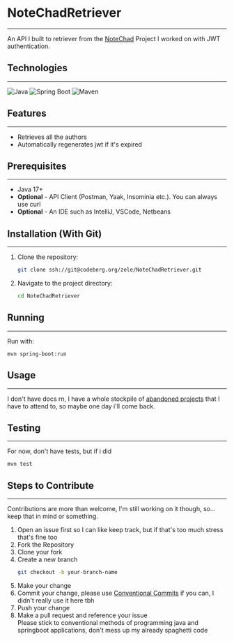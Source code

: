 # NoteChadRetriever

---

An API I built to retriever from the [NoteChad](https://github.com/ZeleOeO/NoteChad) Project I worked on with JWT authentication.

## Technologies

---

![Java](https://img.shields.io/badge/Java-17%2B-orange?logo=openjdk&logoColor=white)
![Spring Boot](https://img.shields.io/badge/Spring%20Boot-3.1-green?logo=springboot&logoColor=white)
![Maven](https://img.shields.io/badge/Maven-3.6%2B-blue?logo=apachemaven&logoColor=white)

## Features

---

- Retrieves all the authors
- Automatically regenerates jwt if it's expired

## Prerequisites

---

- Java 17+
- **Optional** - API Client (Postman, Yaak, Insominia etc.). You can always use curl
- **Optional** - An IDE such as IntelliJ, VSCode, Netbeans

## Installation (With Git)

---

1. Clone the repository:
   ```bash
   git clone ssh://git@codeberg.org/zele/NoteChadRetriever.git
   ```
2. Navigate to the project directory:
   ```bash
   cd NoteChadRetriever
   ```   
## Running

---

Run with:

```shell
mvn spring-boot:run
```

## Usage

---

I don't have docs rn, I have a whole stockpile of [abandoned projects](https://github.com/ZeleOeO?tab=repositories) that
I have to attend to, so maybe one day i'll come back.

## Testing

---

For now, don't have tests, but if i did

```shell
mvn test
```

## Steps to Contribute

---

Contributions are more than welcome, I'm still working on it though, so... keep that in mind or something.

1. Open an issue first so I can like keep track, but if that's too much stress that's fine too
2. Fork the Repository
3. Clone your fork
4. Create a new branch
   ```bash
   git checkout -b your-branch-name
   ```
5. Make your change
6. Commit your change, please
   use [Conventional Commits](https://gist.github.com/qoomon/5dfcdf8eec66a051ecd85625518cfd13) if you can, I didn't
   really use it here tbh
7. Push your change
8. Make a pull request and reference your issue <br>
   Please stick to conventional methods of programming java and springboot applications, don't mess up my already
   spaghetti code